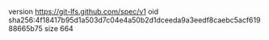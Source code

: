 version https://git-lfs.github.com/spec/v1
oid sha256:4f18417b95d1a503d7c04e4a50b2d1dceeda9a3eedf8caebc5acf61988665b75
size 664
